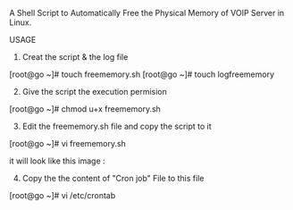 A Shell Script to Automatically Free the Physical Memory of VOIP Server in Linux.

USAGE

1) Creat the script & the log file

[root@go ~]# touch freememory.sh
[root@go ~]# touch logfreememory

2) Give the script the execution permision

[root@go ~]# chmod u+x freememory.sh

3) Edit the freememory.sh file and copy the script to it 

[root@go ~]# vi freememory.sh

it will look like this image :


4) Copy the the content of "Cron job" File to  this file 

[root@go ~]# vi /etc/crontab

